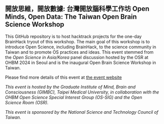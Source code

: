 ## 開放思維，開放數據: 台灣開放腦科學工作坊 Open Minds, Open Data: The Taiwan Open Brain Science Workshop

This GitHub repository is to host hacktrack projects for the one-day BrainHack tryout of this workshop. The main goal of this workshop is to introduce Open Science, including BrainHack, to the science community in Taiwan and to promote OS practices and ideas.
This event stemmed from the *Open Science in Asia/Korea* panel discussion hosted by the OSR at OHBM 2024 in Seoul and is the inaugural Open Brain Science Workshop in Taiwan.

Please find more details of this event at [the event website](https://sites.google.com/tmu.edu.tw/openbrainscience/home)

*This event is hosted by the Graduate Institute of Mind, Brain and Consciousness (GIMBC), Taipei Medical University, in collaboration with the OHBM Open Science Special Interest Group (OS-SIG) and the Open Science Room (OSR).*

*This event is sponsored by the National Science and Technology Council of Taiwan.*
